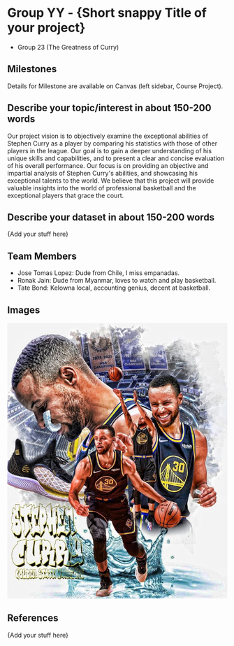 # Group YY - {Short snappy Title of your project}

- Group 23 (The Greatness of Curry)

## Milestones

Details for Milestone are available on Canvas (left sidebar, Course Project).

## Describe your topic/interest in about 150-200 words

Our project vision is to objectively examine the exceptional abilities of Stephen Curry as a player by comparing his statistics with those of other players in the league. Our goal is to gain a deeper understanding of his unique skills and capabilities, and to present a clear and concise evaluation of his overall performance. Our focus is on providing an objective and impartial analysis of Stephen Curry's abilities, and showcasing his exceptional talents to the world. We believe that this project will provide valuable insights into the world of professional basketball and the exceptional players that grace the court.

## Describe your dataset in about 150-200 words

{Add your stuff here}

## Team Members

- Jose Tomas Lopez: Dude from Chile, I miss empanadas.
- Ronak Jain: Dude from Myanmar, loves to watch and play basketball.
- Tate Bond: Kelowna local, accounting genius, decent at basketball.

## Images

<img src ="curry.jpeg">

## References

{Add your stuff here}



